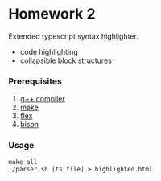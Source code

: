 # Homework 2

Extended typescript syntax highlighter.

+ code highlighting
+ collapsible block structures

### Prerequisites

1. [g++ compiler](http://man7.org/linux/man-pages/man1/g++.1.html)
2. [make](https://www.gnu.org/software/make/)
3. [flex](https://www.gnu.org/software/flex/)
4. [bison](https://www.gnu.org/software/bison/)

### Usage
```
make all
./parser.sh [ts file] > highlighted.html
```